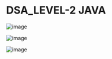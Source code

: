 # DSA_LEVEL-2 JAVA

![image](https://user-images.githubusercontent.com/53333326/187084949-f29b6fa6-4638-4e98-bb65-89a8e48ec2f9.png)


![image](https://user-images.githubusercontent.com/53333326/187084967-0989f044-32cc-42a2-ac10-e95e413ae4f6.png)


![image](https://user-images.githubusercontent.com/53333326/187085015-dc00cf4e-44e0-4bd8-8336-170362576eae.png)

